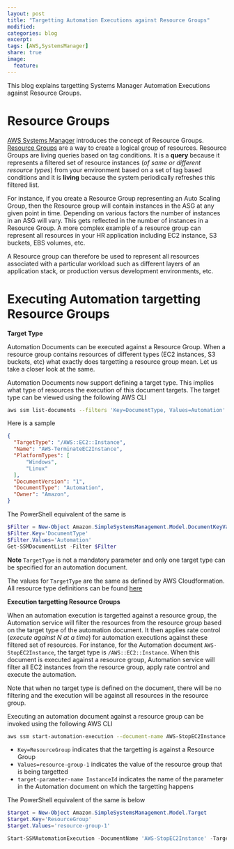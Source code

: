 ```yaml
---
layout: post
title: "Targetting Automation Executions against Resource Groups"
modified:
categories: blog
excerpt:
tags: [AWS,SystemsManager]
share: true
image:
  feature:
---
```


This blog explains targetting Systems Manager Automation Executions against Resource Groups.

# Resource Groups

[AWS Systems Manager](https://aws.amazon.com/systems-manager/) introduces the concept of Resource Groups. [Resource Groups](https://aws.amazon.com/systems-manager/features/) are a way to create a logical group of resources. Resource Groups are living queries based on tag conditions. It is a **query** because it represents a filtered set of resource instances (*of same or different resource types*) from your environment based on a set of tag based conditions and it is **living** because the system periodically refreshes this filtered list. 

For instance, if you create a Resource Group representing an Auto Scaling Group, then the Resource group will contain instances in the ASG at any given point in time. Depending on various factors the number of instances in an ASG will vary. This gets reflected in the number of instances in a Resource Group. A more complex example of a resource group can represent all resources in your HR application including EC2 instance, S3 buckets, EBS volumes, etc.

A Resource group can therefore be used to represent all resources associated with a particular workload such as different layers of an application stack, or production versus development environments, etc. 

# Executing Automation targetting Resource Groups
**Target Type**

Automation Documents can be executed against a Resource Group. When a resource group contains resources of different types (EC2 instances, S3 buckets, etc) what exactly does targetting a resource group mean. Let us take a closer look at the same.

Automation Documents now support defining a target type. This implies what type of resources the execution of this document targets. The target type can be viewed using the following AWS CLI

````sh
aws ssm list-documents --filters 'Key=DocumentType, Values=Automation'                
````
Here is a sample

```json
{
  "TargetType": "/AWS::EC2::Instance", 
  "Name": "AWS-TerminateEC2Instance", 
  "PlatformTypes": [
      "Windows", 
      "Linux"
  ], 
  "DocumentVersion": "1", 
  "DocumentType": "Automation", 
  "Owner": "Amazon", 
}
```
The PowerShell equivalent of the same is

```powershell
$Filter = New-Object Amazon.SimpleSystemsManagement.Model.DocumentKeyValuesFilter                
$Filter.Key='DocumentType' 
$Filter.Values='Automation'
Get-SSMDocumentList -Filter $Filter 
```

**Note** ```TargetType``` is not a mandatory parameter and only one target type can be specified for an automation document. 

The values for ```TargetType``` are the same as defined by AWS Cloudformation. All resource type definitions can be found [here](https://docs.aws.amazon.com/AWSCloudFormation/latest/UserGuide/aws-template-resource-type-ref.html) 

**Execution targetting Resource Groups**

When an automation execution is targetted against a resource group, the Automation service will filter the resources from the resource group based on the target type of the automation document. It then applies rate control (*execute against N at a time*) for automation executions against these filtered set of resources. For instance, for the Automation document ```AWS-StopEC2Instance```, the target type is ```/AWS::EC2::Instance```. When this document is executed against a resource group, Automation service will filter all EC2 instances from the resource group, apply rate control and execute the automation.

Note that when no target type is defined on the document, there will be no filtering and the execution will be against all resources in the resource group.

Executing an automation document against a resource group can be invoked using the following AWS CLI

```sh
aws ssm start-automation-execution --document-name AWS-StopEC2Instance --targets Key=ResourceGroup,Values=resource-group-1 --target-parameter-name InstanceId
```

* ```Key=ResourceGroup``` indicates that the targetting is against a Resource Group
* ```Values=resource-group-1``` indicates the value of the resource group that is being targetted
* ```target-parameter-name InstanceId``` indicates the name of the parameter in the Automation document on which the targetting happens

The PowerShell equivalent of the same is below

```powershell
$target = New-Object Amazon.SimpleSystemsManagement.Model.Target                                                                              
$target.Key='ResourceGroup'                                                                                                                   
$target.Values='resource-group-1'

Start-SSMAutomationExecution -DocumentName 'AWS-StopEC2Instance' -Target $target -TargetParameterName 'InstanceId'
```